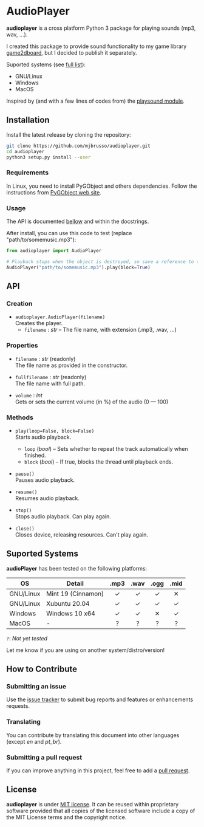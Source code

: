 # AudioPlayer
**audioplayer** is a cross platform Python 3 package for playing sounds (mp3, wav, ...).

I created this package to provide sound functionality to my game library [game2dboard](https://github.com/mjbrusso/game2dboard), but I decided to publish it separately.

Suported systems (see [full list](#Suported-Systems)):
- GNU/Linux 
- Windows
- MacOS

Inspired by (and with a few lines of codes from) the [playsound module](https://github.com/TaylorSMarks/playsound).


## Installation

Install the latest release by cloning the repository:

```bash
git clone https://github.com/mjbrusso/audioplayer.git 
cd audioplayer
python3 setup.py install --user
```


### Requirements

In Linux, you need to install PyGObject and others dependencies. Follow the instructions from [PyGObject web site](https://pygobject.readthedocs.io/en/latest/getting_started.html).

### Usage

The API is documented [bellow](#API) and within the docstrings. 

After install, you can use this code to test (replace "path/to/somemusic.mp3"):

```python
from audioplayer import AudioPlayer

# Playback stops when the object is destroyed, so save a reference to the object for non-blocking playback.
AudioPlayer("path/to/somemusic.mp3").play(block=True)

```

## API

### Creation

- `audioplayer.AudioPlayer(filename)`<br>
Creates the player.
  - `filename` : *str* – The file name, with extension  (.mp3, .wav, ...)

### Properties

- `filename` : *str*  (readonly)<br> 
The file name as provided in the constructor.


- `fullfilename` : *str*  (readonly)<br> 
The file name with full path.


- `volume` : *int* <br> 
Gets or sets the current volume (in %) of the audio (0 — 100)

### Methods

- `play(loop=False, block=False)`<br>
Starts audio playback.
    - `loop` (*bool*) – Sets whether to repeat the track automatically when finished.
    - `block` (*bool*) – If true, blocks the thread until playback ends.

- `pause()`<br>
Pauses audio playback.

- `resume()`<br>
Resumes audio playback.
  
- `stop()`<br>
Stops audio playback. Can play again.

- `close()`<br>
Closes device, releasing resources. Can't play again.


## Suported Systems

**audioPlayer** has been tested on the following platforms:

| OS        | Detail               | .mp3  |  .wav | .ogg  | .mid  |
| --------- | -------------------- |:-----:|:-----:|:-----:|:-----:|
| GNU/Linux | Mint 19 (Cinnamon)   | ✓     | ✓     | ✓    | ✕    |
| GNU/Linux | Xubuntu 20.04        | ✓     | ✓     | ✓    | ✓    |
| Windows   | Windows 10 x64       | ✓     | ✓     | ✕    | ✓    |
| MacOS     | -                    | ?     | ?     | ?     | ?     |

`?`: *Not yet tested*

Let me know if you are using on another system/distro/version!

## How to Contribute

### Submitting an issue

Use the [issue tracker](https://github.com/mjbrusso/audioplayer/issues) to submit bug reports and features or enhancements requests.


### Translating

You can contribute by translating this document into other languages ​​(except *en* and *pt_br*).

### Submitting a pull request

If you can improve anything in this project, feel free to add a [pull request](https://github.com/mjbrusso/audioplayer/pulls).


## License

**audioplayer** is under [MIT license](https://github.com/mjbrusso/audioplayer/blob/master/LICENSE). It can be reused within proprietary software provided that all copies of the licensed software include a copy of the MIT License terms and the copyright notice.
